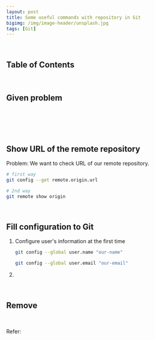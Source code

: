 ```yaml
---
layout: post
title: Some useful commands with repository in Git
bigimg: /img/image-header/unsplash.jpg
tags: [Git]
---
```




<br>

## Table of Contents





<br>

## Given problem





<br>

## 






<br>

## Show URL of the remote repository

Problem: We want to check URL of our remote repository.

```bash
# first way
git config --get remote.origin.url

# 2nd way
git remote show origin
```

<br>

## Fill configuration to Git

1. Configure user's information at the first time

    ```bash
    git config --global user.name "our-name"

    git config --global user.email "our-email"
    ```

2. 

<br>

## Remove 





<br>

Refer:

[]()

[]()

[]()

